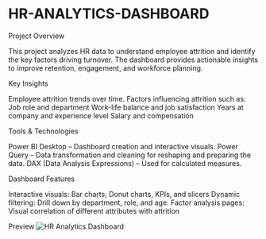 # HR-ANALYTICS-DASHBOARD
Project Overview

This project analyzes HR data to understand employee attrition and identify the key factors driving turnover. The dashboard provides actionable insights to improve retention, engagement, and workforce planning.

Key Insights

Employee attrition trends over time.
Factors influencing attrition such as:
Job role and department
Work-life balance and job satisfaction
Years at company and experience level
Salary and compensation

Tools & Technologies

Power BI Desktop – Dashboard creation and interactive visuals.
Power Query – Data transformation and cleaning for reshaping and preparing the data.
DAX (Data Analysis Expressions) – Used for calculated measures.

Dashboard Features

Interactive visuals: Bar charts, Donut charts, KPIs, and slicers
Dynamic filtering: Drill down by department, role, and age.
Factor analysis pages: Visual correlation of different attributes with attrition

Preview
![HR Analytics Dashboard](DASHBOARD_SCREENSHOT.PNG)
